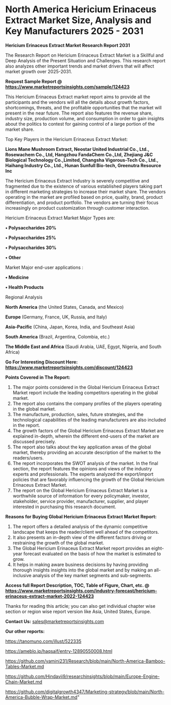 # North America Hericium Erinaceus Extract Market Size, Analysis and Key Manufacturers 2025 - 2031

<strong>Hericium Erinaceus Extract Market Research Report 2031</strong>

The Research Report on Hericium Erinaceus Extract Market is a Skillful and Deep Analysis of the Present Situation and Challenges. This research report also analyzes other important trends and market drivers that will affect market growth over 2025-2031.

<strong>Request Sample Report @ <a href=https://www.marketreportsinsights.com/sample/124423>https://www.marketreportsinsights.com/sample/124423</a></strong>

This Hericium Erinaceus Extract market report aims to provide all the participants and the vendors will all the details about growth factors, shortcomings, threats, and the profitable opportunities that the market will present in the near future. The report also features the revenue share, industry size, production volume, and consumption in order to gain insights about the politics to contest for gaining control of a large portion of the market share.

Top Key Players in the Hericium Erinaceus Extract Market:

<strong>Lions Mane Mushroom Extract, Neostar United Industrial Co., Ltd., Rosewachem Co., Ltd, Hangzhou FandaChem Co.,Ltd, Zhejiang J&C Biological Technology Co.,Limited, Changsha Vigorous-Tech Co., Ltd., Haihang Industry Co., Ltd., Hunan Sunfull Bio-tech, Greenutra Resource Inc</strong>

The Hericium Erinaceus Extract Industry is severely competitive and fragmented due to the existence of various established players taking part in different marketing strategies to increase their market share. The vendors operating in the market are profiled based on price, quality, brand, product differentiation, and product portfolio. The vendors are turning their focus increasingly on product customization through customer interaction.

Hericium Erinaceus Extract Market Major Types are:

<strong>• Polysaccharides 20%

• Polysaccharides 25%

• Polysaccharides 30%

• Other</strong>

Market Major end-user applications :

<strong>• Medicine

• Health Products</strong>

Regional Analysis

</u><strong><b>North America</b></strong> (the United States, Canada, and Mexico)

<strong><b>Europe </b></strong>(Germany, France, UK, Russia, and Italy)

<strong><b>Asia-Pacific</b></strong> (China, Japan, Korea, India, and Southeast Asia)

<strong><b>South America</b></strong> (Brazil, Argentina, Colombia, etc.)

<strong><b>The Middle East and Africa</b></strong> (Saudi Arabia, UAE, Egypt, Nigeria, and South Africa)

<strong>Go For Interesting Discount Here: <a href=https://www.marketreportsinsights.com/discount/124423>https://www.marketreportsinsights.com/discount/124423</a></strong>

<strong>Points Covered in The Report:</strong>
<ol>
  <li>The major points considered in the Global Hericium Erinaceus Extract Market report include the leading competitors operating in the global market.</li>
  <li>The report also contains the company profiles of the players operating in the global market.</li>
  <li>The manufacture, production, sales, future strategies, and the technological capabilities of the leading manufacturers are also included in the report.</li>
  <li>The growth factors of the Global Hericium Erinaceus Extract Market are explained in-depth, wherein the different end-users of the market are discussed precisely.</li>
  <li>The report also talks about the key application areas of the global market, thereby providing an accurate description of the market to the readers/users.</li>
  <li>The report incorporates the SWOT analysis of the market. In the final section, the report features the opinions and views of the industry experts and professionals. The experts analyzed the export/import policies that are favorably influencing the growth of the Global Hericium Erinaceus Extract Market.</li>
  <li>The report on the Global Hericium Erinaceus Extract Market is a worthwhile source of information for every policymaker, investor, stakeholder, service provider, manufacturer, supplier, and player interested in purchasing this research document.</li>
</ol>
<strong>Reasons for Buying Global Hericium Erinaceus Extract Market Report:</strong>

<ol>
  <li>The report offers a detailed analysis of the dynamic competitive landscape that keeps the reader/client well ahead of the competitors.</li>
  <li>It also presents an in-depth view of the different factors driving or restraining the growth of the global market.</li>
  <li>The Global Hericium Erinaceus Extract Market report provides an eight-year forecast evaluated on the basis of how the market is estimated to grow.</li>
  <li>It helps in making aware business decisions by having providing thorough insights insights into the global market and by making an all-inclusive analysis of the key market segments and sub-segments.</li>
</ol>
<strong>Access full Report Description, TOC, Table of Figure, Chart, etc. @ <a href=https://www.marketreportsinsights.com/industry-forecast/hericium-erinaceus-extract-market-2022-124423>https://www.marketreportsinsights.com/industry-forecast/hericium-erinaceus-extract-market-2022-124423</a></strong>


Thanks for reading this article; you can also get individual chapter wise section or region wise report version like Asia, United States, Europe.

<strong>Contact Us:</strong>
sales@marketreportsinsights.com

<strong>Our other reports:</strong>

<a href=https://tanomuno.com/illust/522335>https://tanomuno.com/illust/522335</a>

<a href=https://ameblo.jp/haqsaif/entry-12890550008.html>https://ameblo.jp/haqsaif/entry-12890550008.html</a>

<a href=https://github.com/yamini231/Research/blob/main/North-America-Bamboo-Tables-Market.md>https://github.com/yamini231/Research/blob/main/North-America-Bamboo-Tables-Market.md</a>

<a href=https://github.com/Hindavii9/researchinsights/blob/main/Europe-Engine-Chain-Market.md>https://github.com/Hindavii9/researchinsights/blob/main/Europe-Engine-Chain-Market.md</a>

<a href=https://github.com/digitalgrowth4347/Marketing-strategy/blob/main/North-America-Bubble-Wrap-Market.md>https://github.com/digitalgrowth4347/Marketing-strategy/blob/main/North-America-Bubble-Wrap-Market.md</a>"
